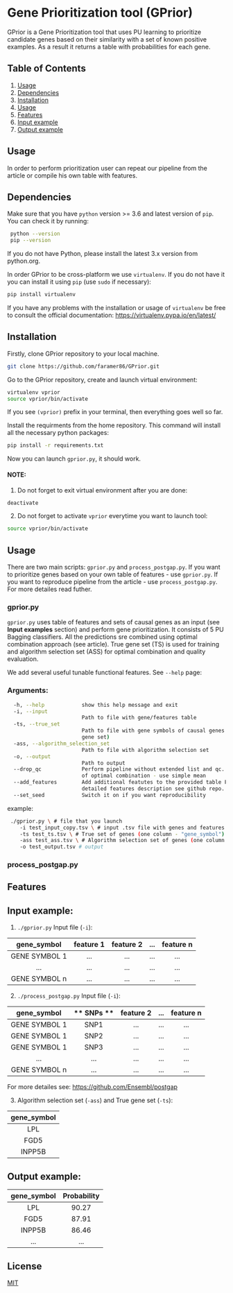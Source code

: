 # Gene Prioritization tool (GPrior)

GPrior is a Gene Prioritization tool that uses PU learning to prioritize candidate genes based on their similarity with a set of known positive examples. As a result it returns a table with probabilities for each gene.

## Table of Contents

1. [Usage](#usage)
2. [Dependencies](#dependencies)
3. [Installation](#installation)
4. [Usage](#usage)
5. [Features](#features)
6. [Input example](#input-example)
7. [Output example](#output-example)

## Usage

In order to perform prioritization user can repeat our pipeline from the article or compile his own table with features.

## Dependencies 

Make sure that you have `python` version >= 3.6 and latest version of `pip`. You can check it by running:

```bash
 python --version
 pip --version
```

If you do not have Python, please install the latest 3.x version from python.org.

In order GPrior to be cross-platform we use `virtualenv`. If you do not have it you can install it using `pip` (use `sudo` if necessary):

```bash
pip install virtualenv
```

If you have any problems with the installation or usage  of `virtualenv` be free to consult the official documentation: https://virtualenv.pypa.io/en/latest/

## Installation

Firstly, clone GPrior repository to your local machine. 

```bash
git clone https://github.com/faramer86/GPrior.git
```

Go to the GPrior repository, create and launch virtual environment:

```bash
virtualenv vprior
source vprior/bin/activate
```

If you see `(vprior)` prefix in your terminal, then everything goes well so far.

Install the requirments from the home repository. 
This command will install all the necessary python packages:

```bash
pip install -r requirements.txt
```

Now you can launch `gprior.py`, it should work.

#### NOTE:

1) Do not forget to exit virtual environment after you are done:

```bash
deactivate
```

2) Do not forget to activate `vprior` everytime you want to launch tool:

```bash
source vprior/bin/activate
```

## Usage

There are two main scripts: `gprior.py` and `process_postgap.py`. If you want to prioritize genes based on your own table of features - use `gprior.py`. If you want to reproduce pipeline from the article - use `process_postgap.py`. For more detailes read futher.

### gprior.py

`gprior.py` uses table of features and sets of causal genes as an input (see **Input examples** section) and perform gene prioritization. It consists of 5 PU Bagging classifiers. All the predictions sre combined using optimal combination approach (see article). True gene set (TS) is used for training and algorithm selection set (ASS) for optimal combination and quality evaluation.

We add several useful tunable functional features. See `--help` page:

### Arguments:

```bash
  -h, --help            show this help message and exit
  -i, --input
                        Path to file with gene/features table
  -ts, --true_set 
                        Path to file with gene symbols of causal genes (True
                        gene set)
  -ass, --algorithm_selection_set 
                        Path to file with algorithm selection set
  -o, --output
                        Path to output
  --drop_qc             Perform pipeline without extended list and qc. Instead
                        of optimal combination - use simple mean
  --add_features        Add additional featutes to the provided table For
                        detailed features description see github repo.
  --set_seed            Switch it on if you want reproducibility

```
example:

```bash
 ./gprior.py \ # file that you launch
    -i test_input_copy.tsv \ # input .tsv file with genes and features (see input example) 
    -ts test_ts.tsv \ # True set of genes (one column - "gene_symbol")
    -ass test_ass.tsv \ # Algorithm selection set of genes (one column - "gene_symbol")
    -o test_output.tsv # output
```

### process_postgap.py

## Features

## Input example:

1) `./gprior.py` Input file (`-i`):

 |**gene_symbol**| **feature 1** |**feature 2**|**...**|**feature n**|
 |:----:| :--------------------: |:--------------------:|---|:--------------------:|
 |GENE SYMBOL 1| ... </br>  | ... </br> |...|... </br> |
 |...|...| ... |...|...|...|
 |GENE SYMBOL n| ... </br> |... </br> |...|... </br>|

2) `./process_postgap.py` Input file (`-i`):

 |**gene_symbol**| ** SNPs ** |**feature 2**|**...**|**feature n**|
 |:----:| :--------------------: |:--------------------:|---|:--------------------:|
 |GENE SYMBOL 1| SNP1 </br>  | ... </br> |...|... </br> |
 |GENE SYMBOL 1| SNP2 </br>  | ... </br> |...|... </br> |
 |GENE SYMBOL 1| SNP3 </br>  | ... </br> |...|... </br> |
 |...|...| ... |...|...|...|
 |GENE SYMBOL n| ... </br> |... </br> |...|... </br>|

For more detailes see: https://github.com/Ensembl/postgap

3) Algorithm selection set (`-ass`) and True gene set (`-ts`):

| **gene_symbol** | 
| :-------------: | 
| LPL             |   
| FGD5            |
| INPP5B          |

## Output example:

| **gene_symbol** | **Probability** | 
| :-------------: | :--------------:| 
| LPL             |    90.27        |   
| FGD5            |    87.91        |
| INPP5B          |    86.46        |
|   ...           |     ...         |

## License
[MIT](https://choosealicense.com/licenses/mit/)
